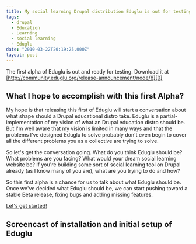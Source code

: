 ```yaml
---
title: My social learning Drupal distribution Eduglu is out for testing
tags:
  - drupal
  - Education
  - Learning
  - social learning
  - Eduglu
date: "2010-03-22T20:19:25.000Z"
layout: post
---
```


The first alpha of Eduglu is out and ready for testing. Download it at [http://community.eduglu.org/release-announcement/node/8][0]

## What I hope to accomplish with this first Alpha?

My hope is that releasing this first of Eduglu will start a conversation about what shape should a Drupal educational distro take. Eduglu is a partial-implementation of my vision of what an Drupal education distro should be. But I'm well aware that my vision is limited in many ways and that the problems I've designed Eduglu to solve probably don't even begin to cover all the different problems you as a collective are trying to solve.

So let's get the conversation going. What do you think Eduglu should be? What problems are you facing? What would your dream social learning website be? If you're building some sort of social learning tool on Drupal already (as I know many of you are), what are you trying to do and how?

So this first alpha is a chance for us to talk about what Eduglu should be. Once we've decided what Eduglu should be, we can start pushing toward a stable Beta release, fixing bugs and adding missing features.

[Let's get started!][1]

## Screencast of installation and initial setup of Eduglu
<object width="660" height="525"><param name="movie" value="http://www.youtube.com/v/-5SLfDKxTi8&hl=en_US&fs=1&rel=0&hd=1&border=1"></param><param name="allowFullScreen" value="true"></param><param name="allowscriptaccess" value="always"></param><embed src="http://www.youtube.com/v/-5SLfDKxTi8&hl=en_US&fs=1&rel=0&hd=1&border=1" type="application/x-shockwave-flash" allowscriptaccess="always" allowfullscreen="true" width="660" height="525"></embed></object>


[0]: http://community.eduglu.org/release-announcement/node/8
[1]: http://community.eduglu.org
